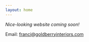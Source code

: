 ```yaml
---
layout: home
---
```


*Nice-looking website coming soon!*

Email: [franci@goldberryinteriors.com](mailto:franci@goldberryinteriors.com)
